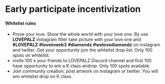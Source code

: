 # Early participate incentivization

#### Whitelist rules

* Prove your love. Show the whole world with your love one. By use **LOVEPALZ** instagram filter take picture with your love one and **#LOVEPALZ** **#loveinweb3** **#diamondz** **#welovediamondz** on instagram and twitter. Get your opportunity join the whitelist drop list. Only 100 spots on whitelist.
* invite 100 x your friends to LOVEPALZ Discord channel and first 100 have opportunity to win a K class airdrop. Only 100 spots available.
* Join community creation, post artwork on instagram or twitter. You will win whitelist drop on K class
